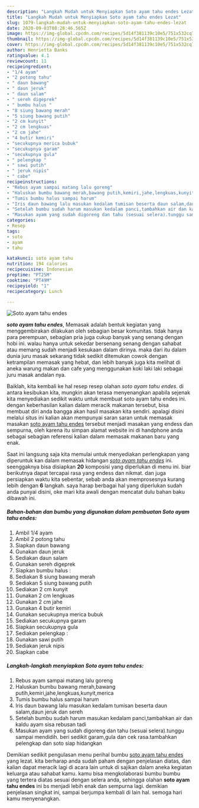 ```yaml
---
description: "Langkah Mudah untuk Menyiapkan Soto ayam tahu endes Lezat"
title: "Langkah Mudah untuk Menyiapkan Soto ayam tahu endes Lezat"
slug: 1079-langkah-mudah-untuk-menyiapkan-soto-ayam-tahu-endes-lezat
date: 2020-09-03T08:28:46.565Z
image: https://img-global.cpcdn.com/recipes/5d14f381139c10e5/751x532cq70/soto-ayam-tahu-endes-foto-resep-utama.jpg
thumbnail: https://img-global.cpcdn.com/recipes/5d14f381139c10e5/751x532cq70/soto-ayam-tahu-endes-foto-resep-utama.jpg
cover: https://img-global.cpcdn.com/recipes/5d14f381139c10e5/751x532cq70/soto-ayam-tahu-endes-foto-resep-utama.jpg
author: Henrietta Banks
ratingvalue: 4.1
reviewcount: 11
recipeingredient:
- "1/4 ayam"
- "2 potong tahu"
- " daun bawang"
- " daun jeruk"
- " daun salam"
- " sereh digeprek"
- " bumbu halus "
- "8 siung bawang merah"
- "5 siung bawang putih"
- "2 cm kunyit"
- "2 cm lengkuas"
- "2 cm jahe"
- "4 butir kemiri"
- "secukupnya merica bubuk"
- "secukupnya garam"
- "secukupnya gula"
- " pelengkap "
- " sawi putih"
- " jeruk nipis"
- " cabe"
recipeinstructions:
- "Rebus ayam sampai matang lalu goreng"
- "Haluskan bumbu bawang merah,bawang putih,kemiri,jahe,lengkuas,kunyit,merica"
- "Tumis bumbu halus sampai harum"
- "Iris daun bawang lalu masukan kedalam tumisan beserta daun salam,daun jeruk dan sereh"
- "Setelah bumbu sudah harum masukan kedalam panci,tambahkan air dan kaldu ayam sisa rebusan tadi"
- "Masukan ayam yang sudah digoreng dan tahu (sesuai selera).tunggu sampai mendidih. beri sedikit garam,gula dan cek rasa.tambahkan pelengkap dan soto siap hidangkan"
categories:
- Resep
tags:
- soto
- ayam
- tahu

katakunci: soto ayam tahu 
nutrition: 194 calories
recipecuisine: Indonesian
preptime: "PT25M"
cooktime: "PT49M"
recipeyield: "1"
recipecategory: Lunch

---
```



![Soto ayam tahu endes](https://img-global.cpcdn.com/recipes/5d14f381139c10e5/751x532cq70/soto-ayam-tahu-endes-foto-resep-utama.jpg)

<b><i>soto ayam tahu endes</i></b>, Memasak adalah bentuk kegiatan yang menggembirakan dilakukan oleh sebagian besar komunitas. tidak hanya para perempuan, sebagian pria juga cukup banyak yang senang dengan hobi ini. walau hanya untuk sekedar bersenang senang dengan sahabat atau memang sudah menjadi kesukaan dalam dirinya. maka dari itu dalam dunia juru masak sekarang tidak sedikit ditemukan cowok dengan ketrampilan memasak yang hebat, dan lebih banyak juga kita melihat di aneka warung makan dan cafe yang menggunakan koki laki laki sebagai juru masak andalan nya.



Baiklah, kita kembali ke hal resep resep olahan <i>soto ayam tahu endes</i>. di antara kesibukan kita, mungkin akan terasa menyenangkan apabila sejenak kita menyediakan sedikit waktu untuk membuat soto ayam tahu endes ini. dengan keberhasilan kalian dalam meracik makanan tersebut, bisa membuat diri anda bangga akan hasil masakan kita sendiri. apalagi disini melalui situs ini kalian akan mempunyai saran saran untuk memasak masakan <u>soto ayam tahu endes</u> tersebut menjadi masakan yang endess dan sempurna, oleh karena itu simpan alamat website ini di handphone anda sebagai sebagian referensi kalian dalam memasak makanan baru yang enak.


Saat ini langsung saja kita memulai untuk menyediakan perlengkapan yang diperuntuk kan dalam memasak hidangan <u><i>soto ayam tahu endes</i></u> ini. seenggaknya bisa disiapkan <b>20</b> komposisi yang diperlukan di menu ini. biar berikutnya dapat tercapai rasa yang endess dan nikmat. dan juga persiapkan waktu kita sebentar, sebab anda akan memprosesnya kurang lebih dengan <b>6</b> langkah. saya harap berbagai hal yang diperlukan sudah anda punyai disini, oke mari kita awali dengan mencatat dulu bahan baku dibawah ini.

<!--inarticleads1-->

##### Bahan-bahan dan bumbu yang digunakan dalam pembuatan Soto ayam tahu endes:

1. Ambil 1/4 ayam
1. Ambil 2 potong tahu
1. Siapkan  daun bawang
1. Gunakan  daun jeruk
1. Sediakan  daun salam
1. Gunakan  sereh digeprek
1. Siapkan  bumbu halus :
1. Sediakan 8 siung bawang merah
1. Sediakan 5 siung bawang putih
1. Sediakan 2 cm kunyit
1. Gunakan 2 cm lengkuas
1. Gunakan 2 cm jahe
1. Gunakan 4 butir kemiri
1. Gunakan secukupnya merica bubuk
1. Sediakan secukupnya garam
1. Siapkan secukupnya gula
1. Sediakan  pelengkap :
1. Gunakan  sawi putih
1. Sediakan  jeruk nipis
1. Siapkan  cabe




<!--inarticleads2-->

##### Langkah-langkah menyiapkan Soto ayam tahu endes:

1. Rebus ayam sampai matang lalu goreng
1. Haluskan bumbu bawang merah,bawang putih,kemiri,jahe,lengkuas,kunyit,merica
1. Tumis bumbu halus sampai harum
1. Iris daun bawang lalu masukan kedalam tumisan beserta daun salam,daun jeruk dan sereh
1. Setelah bumbu sudah harum masukan kedalam panci,tambahkan air dan kaldu ayam sisa rebusan tadi
1. Masukan ayam yang sudah digoreng dan tahu (sesuai selera).tunggu sampai mendidih. beri sedikit garam,gula dan cek rasa.tambahkan pelengkap dan soto siap hidangkan




Demikian sedikit pengulasan menu perihal bumbu <u>soto ayam tahu endes</u> yang lezat. kita berharap anda sudah paham dengan penjelasan diatas, dan kalian dapat meracik lagi di acara lain untuk di sajikan dalam aneka kegiatan keluarga atau sahabat kamu. kamu bisa mengkolaborasi bumbu bumbu yang tertera diatas sesuai dengan selera anda, sehingga olahan <b>soto ayam tahu endes</b> ini bs menjadi lebih enak dan sempurna lagi. demikian penjelasan singkat ini, sampai berjumpa kembali di lain hal. semoga hari kamu menyenangkan.
